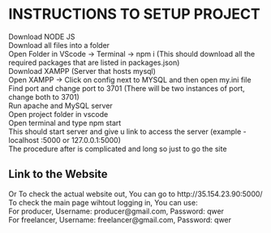 <h1>INSTRUCTIONS TO SETUP PROJECT</h1>  
Download NODE JS
<br>
Download all files into a folder  
<br>
Open Folder in VScode -> Terminal -> npm i (This should download all the required packages that are listed in packages.json)  
<br>
Download XAMPP (Server that hosts mysql)  
<br>
Open XAMPP -> Click on config next to MYSQL and then open my.ini file  
<br>
Find port and change port to 3701 (There will be two instances of port, change both to 3701)  
<br>
Run apache and MySQL server  
<br>
Open project folder in vscode  
<br>
Open terminal and type npm start  
<br>
This should start server and give u link to access the server (example - localhost :5000 or 127.0.0.1:5000)
<br>
The procedure after is complicated and long so just to go the site

<h2> Link to the Website </h2>
Or To check the actual website out, You can go to http://35.154.23.90:5000/
<br>
To check the main page wihtout logging in, You can use: 
<br>
For producer, Username: producer@gmail.com, Password: qwer 
<br>
For freelancer, Username: freelancer@gmail.com, Password: qwer

